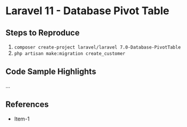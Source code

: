 # Laravel 11 - Database Pivot Table

## Steps to Reproduce

1. `composer create-project laravel/laravel 7.0-Database-PivotTable`
2. `php artisan make:migration create_customer`

## Code Sample Highlights

...

## References

* Item-1
